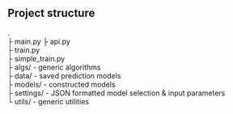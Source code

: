 ##    Project structure  
.  
├ main.py
├ api.py  
├ train.py  
├ simple_train.py  
├ algs/              - generic algorithms  
├ data/              - saved prediction models    
├ models/            - constructed models    
├ settings/          - JSON formatted model selection & input parameters  
└ utils/             - generic utilities  

